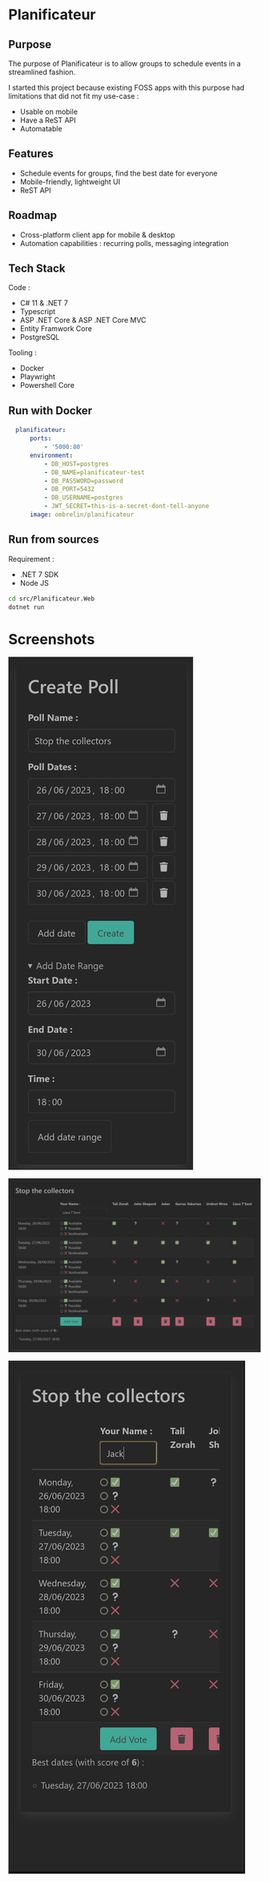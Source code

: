 # Planificateur

## Purpose

The purpose of Planificateur is to allow groups to schedule events in a streamlined fashion.

I started this project because existing FOSS apps with this purpose had limitations that did not fit my use-case : 

- Usable on mobile
- Have a ReST API
- Automatable

## Features

- Schedule events for groups, find the best date for everyone
- Mobile-friendly, lightweight UI
- ReST API

## Roadmap

- Cross-platform client app for mobile & desktop
- Automation capabilities : recurring polls, messaging integration

## Tech Stack

Code : 

- C# 11 & .NET 7
- Typescript
- ASP .NET Core & ASP .NET Core MVC
- Entity Framwork Core
- PostgreSQL

Tooling : 

- Docker
- Playwright
- Powershell Core

## Run with Docker 

```yml
  planificateur:
      ports:
          - '5000:80'
      environment:
          - DB_HOST=postgres
          - DB_NAME=planificateur-test
          - DB_PASSWORD=password
          - DB_PORT=5432
          - DB_USERNAME=postgres
          - JWT_SECRET=this-is-a-secret-dont-tell-anyone
      image: ombrelin/planificateur
```

## Run from sources

Requirement : 

- .NET 7 SDK
- Node JS

```bash
cd src/Planificateur.Web
dotnet run
```

# Screenshots

![Creation form](screenshots/create-poll.png)

![Desktop poll UI](screenshots/poll.png)

![Mobile poll UI](screenshots/poll-mobile.png)